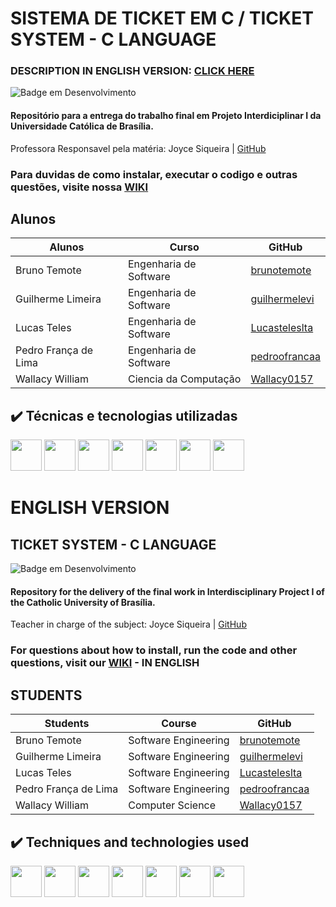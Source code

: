 # SISTEMA DE TICKET EM C / TICKET SYSTEM - C LANGUAGE
### DESCRIPTION IN ENGLISH VERSION: [CLICK HERE](https://github.com/pedroofrancaa/INGRESSO-UCB-PI1/edit/main/README.md#english-version)
![Badge em Desenvolvimento](http://img.shields.io/static/v1?label=STATUS&message=EM%20DESENVOLVIMENTO&color=GREEN&style=for-the-badge)

#### Repositório para a entrega do trabalho final em Projeto Interdiciplinar I da Universidade Católica de Brasília.

Professora Responsavel pela matéria: Joyce Siqueira | [GitHub](https://github.com/joycitta-siqueira)

### Para duvidas de como instalar, executar o codigo e outras questões, visite nossa [WIKI](https://github.com/pedroofrancaa/INGRESSO-UCB-PI1/wiki)

## Alunos

| Alunos | Curso | GitHub |
| --- | --- | --- |
| Bruno Temote | Engenharia de Software | [brunotemote](https://github.com/brunotemote) |
| Guilherme Limeira | Engenharia de Software | [guilhermelevi](https://github.com/guilhermelevi) |
| Lucas Teles | Engenharia de Software | [Lucasteleslta](https://github.com/Lucasteleslta) |
| Pedro França de Lima | Engenharia de Software | [pedroofrancaa](https://github.com/pedroofrancaa) |
| Wallacy William | Ciencia da Computação | [Wallacy0157](https://github.com/Wallacy0157) |

## ✔️ Técnicas e tecnologias utilizadas

<img src="https://cdn.jsdelivr.net/gh/devicons/devicon/icons/c/c-original.svg" width="50" height="50"/> <img src="https://cdn.jsdelivr.net/gh/devicons/devicon/icons/visualstudio/visualstudio-plain.svg" width="50" height="50"/> <img src="https://cdn.jsdelivr.net/gh/devicons/devicon/icons/git/git-original.svg" width="50" height="50" /> <img src="https://cdn.jsdelivr.net/gh/devicons/devicon/icons/figma/figma-original.svg" width="50" height="50" /> <img src="https://cdn.jsdelivr.net/gh/devicons/devicon/icons/html5/html5-plain-wordmark.svg" width="50" height="50"/> <img src="https://cdn.jsdelivr.net/gh/devicons/devicon/icons/css3/css3-plain-wordmark.svg" width="50" height="50" /> <img src="https://cdn.jsdelivr.net/gh/devicons/devicon/icons/javascript/javascript-plain.svg" width="50" height="50"/>

# ENGLISH VERSION

## TICKET SYSTEM - C LANGUAGE
![Badge em Desenvolvimento](http://img.shields.io/static/v1?label=STATUS&message=EM%20DESENVOLVIMENTO&color=GREEN&style=for-the-badge)

#### Repository for the delivery of the final work in Interdisciplinary Project I of the Catholic University of Brasília.

Teacher in charge of the subject: Joyce Siqueira | [GitHub](https://github.com/joycitta-siqueira)

### For questions about how to install, run the code and other questions, visit our [WIKI](https://github.com/pedroofrancaa/INGRESSO-UCB-PI1/wiki#english) - IN ENGLISH

## STUDENTS

| Students | Course | GitHub |
| --- | --- | --- |
| Bruno Temote | Software Engineering | [brunotemote](https://github.com/brunotemote) |
| Guilherme Limeira | Software Engineering | [guilhermelevi](https://github.com/guilhermelevi) |
| Lucas Teles | Software Engineering | [Lucasteleslta](https://github.com/Lucasteleslta) |
| Pedro França de Lima | Software Engineering | [pedroofrancaa](https://github.com/pedroofrancaa) |
| Wallacy William | Computer Science | [Wallacy0157](https://github.com/Wallacy0157) |

## ✔️ Techniques and technologies used

<img src="https://cdn.jsdelivr.net/gh/devicons/devicon/icons/c/c-original.svg" width="50" height="50"/> <img src="https://cdn.jsdelivr.net/gh/devicons/devicon/icons/visualstudio/visualstudio-plain.svg" width="50" height="50"/> <img src="https://cdn.jsdelivr.net/gh/devicons/devicon/icons/git/git-original.svg" width="50" height="50" /> <img src="https://cdn.jsdelivr.net/gh/devicons/devicon/icons/figma/figma-original.svg" width="50" height="50" /> <img src="https://cdn.jsdelivr.net/gh/devicons/devicon/icons/html5/html5-plain-wordmark.svg" width="50" height="50"/> <img src="https://cdn.jsdelivr.net/gh/devicons/devicon/icons/css3/css3-plain-wordmark.svg" width="50" height="50" /> <img src="https://cdn.jsdelivr.net/gh/devicons/devicon/icons/javascript/javascript-plain.svg" width="50" height="50"/>
